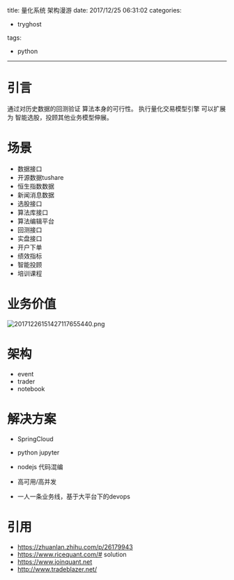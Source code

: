 title: 量化系统 架构漫游
date: 2017/12/25 06:31:02
categories:
 - tryghost

tags:
 - python 



---

# 引言
通过对历史数据的回测验证 算法本身的可行性。
执行量化交易模型引擎
可以扩展为 智能选股，投顾其他业务模型伸展。
# 场景

* 数据接口
 * 开源数据tushare
 * 恒生指数数据
 * 新闻消息数据
* 选股接口
* 算法库接口
* 算法编辑平台
* 回测接口
* 实盘接口
 * 开户下单
* 绩效指标
* 智能投顾
* 培训课程
# 业务价值
![20171226151427117655440.png](http://img.zuoyun.me/20171226151427117655440.png)

# 架构
* event
* trader
* notebook

# 解决方案

* SpringCloud
* python jupyter
* nodejs 代码混编

* 高可用/高并发
* 一人一条业务线，基于大平台下的devops

# 引用
* https://zhuanlan.zhihu.com/p/26179943
* https://www.ricequant.com/# solution
* https://www.joinquant.net
* http://www.tradeblazer.net/



